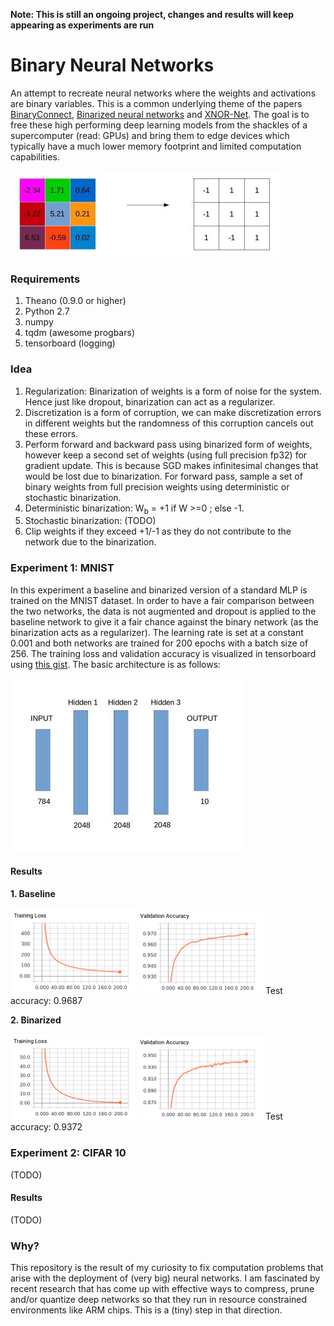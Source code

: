 **Note: This is still an ongoing project, changes and results will keep appearing as experiments are run**
 
# Binary Neural Networks
An attempt to recreate neural networks where the weights and activations are binary variables. This is a common underlying theme of the papers [BinaryConnect](https://arxiv.org/abs/1511.00363), [Binarized neural networks](https://arxiv.org/abs/1602.02830) and [XNOR-Net](https://arxiv.org/abs/1603.05279). The goal is to free these high performing deep learning models from the shackles of a supercomputer (read: GPUs) and bring them to edge devices which typically have a much lower memory footprint and limited computation capabilities. 

![Quantize](readme_data/quantize.jpg "Quantize")

### Requirements 
1. Theano (0.9.0 or higher)
2. Python 2.7
3. numpy 
4. tqdm (awesome progbars)
5. tensorboard (logging)

### Idea
1. Regularization: Binarization of weights is a form of noise for the system. Hence just like dropout, binarization can act as a regularizer. 
2. Discretization is a form of corruption, we can make discretization errors in different weights but the randomness of this corruption cancels out these errors. 
3. Perform forward and backward pass using binarized form of weights, however keep a second set of weights (using full precision fp32) for gradient update. This is because SGD makes infinitesimal changes that would be lost due to binarization. For forward pass, sample a set of binary weights from full precision weights using deterministic or stochastic binarization. 
4. Deterministic binarization: W<sub>b</sub> = +1 if W >=0 ; else -1. 
5. Stochastic binarization: (TODO)
6. Clip weights if they exceed +1/-1 as they do not contribute to the network due to the binarization.  


### Experiment 1: MNIST
In this experiment a baseline and binarized version of a standard MLP is trained on the MNIST dataset. In order to have a fair comparison between the two networks, the data is not augmented and dropout is applied to the baseline network to give it a fair chance against the binary network (as the binarization acts as a regularizer). The learning rate is set at a constant 0.001 and both networks are trained for 200 epochs with a batch size of 256. The training loss and validation accuracy is visualized in tensorboard using [this gist](https://gist.github.com/gyglim/1f8dfb1b5c82627ae3efcfbbadb9f514). The basic architecture is as follows:
 
![architecture](readme_data/network_arch.jpg "architecture")

#### Results
**1. Baseline**

<img src="readme_data/baseline_loss.png" alt="Drawing" style="width: 200px;"/>
<img src="readme_data/baseline_acc.png" alt="Drawing" style="width: 200px;"/>
<!-- [Training Loss](readme_data/baseline_loss.png "Training Loss") ![Validation Accuracy](readme_data/baseline_acc.png "Validation Accuracy") !-->
Test accuracy: 0.9687   


**2. Binarized** 

<img src="readme_data/binary_loss.png" alt="Drawing" style="width: 200px;"/>
<img src="readme_data/binary_acc.png" alt="Drawing" style="width: 200px;"/>
<!-- ![Training Loss](readme_data/binary_loss.png "Training Loss") ![Validation Accuracy](readme_data/binary_acc.png "Validation Accuracy") -->
Test accuracy: 0.9372 

### Experiment 2: CIFAR 10
(TODO)

#### Results
(TODO)

### Why?
This repository is the result of my curiosity to fix computation problems that arise with the deployment of (very big) neural networks. I am fascinated by recent research that has come up with effective ways to compress, prune and/or quantize deep networks so that they run in resource constrained environments like ARM chips. This is a (tiny) step in that direction.    

